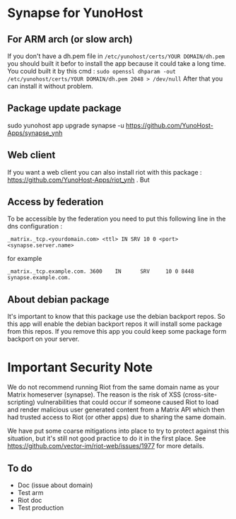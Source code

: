 Synapse for YunoHost
==================


## For ARM arch (or slow arch)

If you don't have a dh.pem file in `/etc/yunohost/certs/YOUR DOMAIN/dh.pem` you should built it befor to install the app because it could take a long time.
You could built it by this cmd : `sudo openssl dhparam -out /etc/yunohost/certs/YOUR DOMAIN/dh.pem 2048 > /dev/null`
After that you can install it without problem.

## Package update package

sudo yunohost app upgrade synapse -u https://github.com/YunoHost-Apps/synapse_ynh

## Web client

If you want a web client you can also install riot with this package : https://github.com/YunoHost-Apps/riot_ynh . But 

## Access by federation

To be accessible by the federation you need to put this following  line in the dns configuration :

```
_matrix._tcp.<yourdomain.com> <ttl> IN SRV 10 0 <port> <synapse.server.name>
```
for example
```
_matrix._tcp.example.com. 3600    IN      SRV     10 0 8448 synapse.example.com.
```

## About debian package

It's important to know that this package use the debian backport repos. So this app will enable the debian backport repos it will install some package from this repos. If you remove this app you could keep some package form backport on your server.

Important Security Note
=======================

We do not recommend running Riot from the same domain name as your Matrix
homeserver (synapse).  The reason is the risk of XSS (cross-site-scripting)
vulnerabilities that could occur if someone caused Riot to load and render
malicious user generated content from a Matrix API which then had trusted
access to Riot (or other apps) due to sharing the same domain.

We have put some coarse mitigations into place to try to protect against this
situation, but it's still not good practice to do it in the first place.  See
https://github.com/vector-im/riot-web/issues/1977 for more details.

## To do

- Doc (issue about domain)
- Test arm
- Riot doc
- Test production